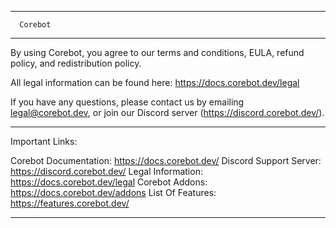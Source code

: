 -------------------

      Corebot

-------------------

By using Corebot, you agree to our terms and conditions, EULA, refund policy, and redistribution policy.

All legal information can be found here: https://docs.corebot.dev/legal

If you have any questions, please contact us by emailing legal@corebot.dev, or join our Discord server (https://discord.corebot.dev/).

-------------------

Important Links:

Corebot Documentation: https://docs.corebot.dev/
Discord Support Server: https://discord.corebot.dev/
Legal Information: https://docs.corebot.dev/legal
Corebot Addons: https://docs.corebot.dev/addons
List Of Features: https://features.corebot.dev/

-------------------
